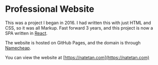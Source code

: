 # Professional Website
This was a project I began in 2016. I had written this with just HTML and CSS, so it was all Markup. Fast forward 3 years, and this project is now a SPA written in [React](https://reactjs.org/). 

The website is hosted on GitHub Pages, and the domain is through [Namecheap](https://www.namecheap.com/). 

You can view the website at [https://natetan.com](https://natetan.com)